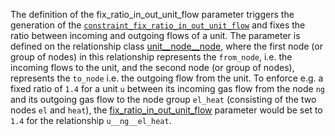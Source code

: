 The definition of the fix\_ratio\_in\_out\_unit\_flow parameter triggers the generation of the [`constraint_fix_ratio_in_out_unit_flow`](#Fixed-ratio-between-input-and-output-unit-flows) and fixes the ratio between incoming and outgoing flows of a unit. The parameter is defined on the relationship class [unit\_\_node\_\_node](@ref), where the first node (or group of nodes) in this relationship represents the `from_node`, i.e. the incoming flows to the unit, and the second node (or group of nodes), represents the `to_node` i.e. the outgoing flow from the unit.
To enforce e.g. a fixed ratio of `1.4` for a unit `u` between its incoming gas flow from the node `ng` and its outgoing gas flow to the node group `el_heat` (consisting of the two nodes `el` and `heat`), the [fix\_ratio\_in\_out\_unit\_flow](@ref) parameter would be set to `1.4` for the relationship `u__ng__el_heat`.
